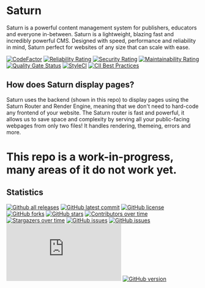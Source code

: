# Saturn
Saturn is a powerful content management system for publishers, educators and everyone in-between. Saturn is a lightweight, blazing fast and incredibly powerful CMS. Designed with speed, performance and reliability in mind, Saturn perfect for websites of any size that can scale with ease.

[![CodeFactor](https://www.codefactor.io/repository/github/lmwnweb/saturn/badge?s=f64b48d218619ac47c05eea3e8f85106d1fb4c9c)](https://www.codefactor.io/repository/github/lmwnweb/saturn)
[![Reliability Rating](https://sonarcloud.io/api/project_badges/measure?project=LMWNWeb_Saturn&metric=reliability_rating)](https://sonarcloud.io/dashboard?id=LMWNWeb_Saturn)
[![Security Rating](https://sonarcloud.io/api/project_badges/measure?project=LMWNWeb_Saturn&metric=security_rating)](https://sonarcloud.io/dashboard?id=LMWNWeb_Saturn)
[![Maintainability Rating](https://sonarcloud.io/api/project_badges/measure?project=LMWNWeb_Saturn&metric=sqale_rating)](https://sonarcloud.io/dashboard?id=LMWNWeb_Saturn)
[![Quality Gate Status](https://sonarcloud.io/api/project_badges/measure?project=LMWNWeb_Saturn&metric=alert_status)](https://sonarcloud.io/dashboard?id=LMWNWeb_Saturn)
[![StyleCI](https://github.styleci.io/repos/374477121/shield?branch=master)](https://github.styleci.io/repos/374477121?branch=master)
[![CII Best Practices](https://bestpractices.coreinfrastructure.org/projects/5217/badge)](https://bestpractices.coreinfrastructure.org/projects/5217)

## How does Saturn display pages?
Saturn uses the backend (shown in this repo) to display pages using the Saturn Router and Render Engine, meaning that we don't need to hard-code any frontend of your website. The Saturn router is fast and powerful, it allows us to save space and complexity by serving all your public-facing webpages from only two files! It handles rendering, themeing, errors and more.

# This repo is a work-in-progress, many areas of it do not work yet.

## Statistics
[![Github all releases](https://img.shields.io/github/downloads/LMWNWeb/Saturn/total.svg)](https://GitHub.com/lewmilburn/Particle-CSS/releases/)
[![GitHub latest commit](https://badgen.net/github/last-commit/LMWNWeb/Saturn)](https://GitHub.com/LMWNWeb/Saturn/commit/)
[![GitHub license](https://badgen.net/github/license/LMWNWeb/Saturn)](https://github.com/LMWNWeb/Saturn/blob/master/LICENSE)
[![GitHub forks](https://badgen.net/github/forks/LMWNWeb/Saturn/)](https://GitHub.com/LMWNWeb/Saturn/network/)
[![GitHub stars](https://img.shields.io/github/stars/LMWNWeb/Saturn.svg?style=social&label=Star&maxAge=2592000)](https://GitHub.com/LMWNWeb/Saturn/stargazers/)
[![Contributors over time](https://contributor-graph-api.apiseven.com/contributors-svg?chart=contributorOverTime&repo=LMWNWeb/Saturn)](https://www.apiseven.com/en/contributor-graph?chart=contributorOverTime&repo=LMWNWeb/Saturn)
[![Stargazers over time](https://starchart.cc/LMWNWeb/Saturn.svg)](https://starchart.cc/LMWNWeb/Saturn)
[![GitHub issues](https://badgen.net/github/issues/LMWNWeb/Saturn/)](https://GitHub.com/LMWNWeb/Saturn/issues/)
[![GitHub issues](https://badgen.net/github/issues/LMWNWeb/Saturn/)](https://GitHub.com/LMWNWeb/Saturn/issues/)
[![Only 32 Kb](https://badge-size.herokuapp.com/LMWNWeb/Saturn/master/strapdown.min.js)](https://github.com/LMWNWeb/Saturn/blob/master/strapdown.min.js)
[![GitHub version](https://badge.fury.io/gh/LMWNWeb%2FSaturn.svg)](https://github.com/LMWNWeb/Saturn)
